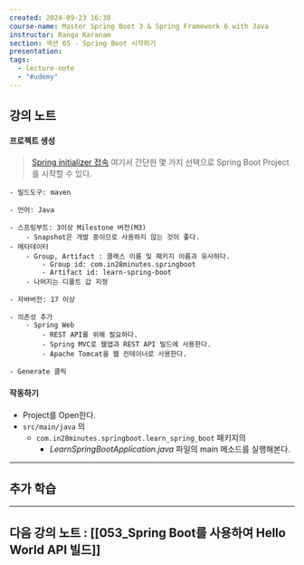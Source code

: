 ```yaml
---
created: 2024-09-23 16:30
course-name: Master Spring Boot 3 & Spring Framework 6 with Java
instructor: Ranga Karanam
section: 섹션 05 - Spring Boot 시작하기
presentation: 
tags:
  - lecture-note
  - "#udemy"
---
```

## 강의 노트
#### 프로젝트 생성
>[Spring initializer 접속](https://start.spring.io/)
>	여기서 간단한 몇 가지 선택으로 Spring Boot Project를 시작할 수 있다.

```
- 빌드도구: maven

- 언어: Java

- 스프링부트: 3이상 Milestone 버전(M3)
	- Snapshot은 개발 중이므로 사용하지 않는 것이 좋다.
- 메타데이터
	- Group, Artifact : 클래스 이름 및 패키지 이름과 유사하다.
		- Group id: com.in28minutes.springboot
		- Artifact id: learn-spring-boot
	- 나머지는 디폴트 값 지정

- 자바버전: 17 이상

- 의존성 추가
	- Spring Web
		- REST API를 위해 필요하다.
		- Spring MVC로 웹앱과 REST API 빌드에 사용한다.
		- Apache Tomcat을 웹 컨테이너로 사용한다.

- Generate 클릭
```

#### 작동하기
- Project를 Open한다.
- `src/main/java` 의 
	- `com.in28minutes.springboot.learn_spring_boot` 패키지의
		- *LearnSpringBootApplication.java* 파일의 main 메소드를 실행해본다.


---
## 추가 학습


---
## 다음 강의 노트 : [[053_Spring Boot를 사용하여 Hello World API 빌드]]
